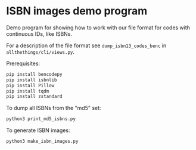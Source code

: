 # ISBN images demo program

Demo program for showing how to work with our file format for codes with continuous IDs, like ISBNs.

For a description of the file format see `dump_isbn13_codes_benc` in `allthethings/cli/views.py`.

Prerequisites:

```sh
pip install bencodepy
pip install isbnlib
pip install Pillow
pip install tqdm
pip install zstandard
```

To dump all ISBNs from the "md5" set:

```sh
python3 print_md5_isbns.py
```

To generate ISBN images:

```sh
python3 make_isbn_images.py
```
